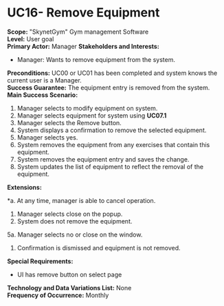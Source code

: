 UC16- Remove Equipment
=======================

**Scope:** "SkynetGym" Gym management Software  
**Level:** User goal  
**Primary Actor:** Manager
**Stakeholders and Interests:**

- Manager: Wants to remove equipment from the system.

**Preconditions:** UC00 or UC01 has been completed and system knows the current user is a Manager.  
**Success Guarantee:** The equipment entry is removed from the system.
**Main Success Scenario:**

1.	Manager selects to modify equipment on system.
2.	Manager selects equipment for system using **UC07.1**
3.	Manager selects the Remove button.
4.	System displays a confirmation to remove the selected equipment.
5.	Manager selects yes.
6. System removes the equipment from any exercises that contain this equipment.
7. System removes the equipment entry and saves the change.
8. System updates the list of equipment to reflect the removal of the equipment.

**Extensions:**

*a. At any time, manager is able to cancel operation.

1. Manager selects close on the popup.
2. System does not remove the equipment.

5a. Manager selects no or close on the window.

1.	Confirmation is dismissed and equipment is not removed.

**Special Requirements:**

- UI has remove button on select page

**Technology and Data Variations List:** None  
**Frequency of Occurrence:** Monthly
